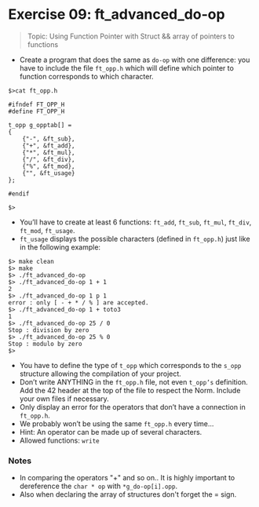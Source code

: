 # Exercise 09: ft_advanced_do-op

> Topic: Using Function Pointer with Struct && array of pointers to functions

- Create a program that does the same as `do-op` with one difference: you have to include the file `ft_opp.h` which will define which pointer to function corresponds to which character.

```
$>cat ft_opp.h

#ifndef FT_OPP_H
#define FT_OPP_H

t_opp g_opptab[] =
{
	{"-", &ft_sub},
	{"+", &ft_add},
	{"*", &ft_mul},
	{"/", &ft_div},
	{"%", &ft_mod},
	{"", &ft_usage}
};

#endif

$>
```

- You’ll have to create at least 6 functions: `ft_add`, `ft_sub`, `ft_mul`, `ft_div`, `ft_mod`, `ft_usage`.
- `ft_usage` displays the possible characters (defined in `ft_opp.h`) just like in the following example:

```
$> make clean
$> make
$> ./ft_advanced_do-op
$> ./ft_advanced_do-op 1 + 1
2
$> ./ft_advanced_do-op 1 p 1
error : only [ - + * / % ] are accepted.
$> ./ft_advanced_do-op 1 + toto3
1
$> ./ft_advanced_do-op 25 / 0
Stop : division by zero
$> ./ft_advanced_do-op 25 % 0
Stop : modulo by zero
$>
```

- You have to define the type of `t_opp` which corresponds to the `s_opp` structure allowing the compilation of your project.
- Don’t write ANYTHING in the `ft_opp.h` file, not even `t_opp’s` definition. Add the 42 header at the top of the file to respect the Norm. Include your own files if necessary.
- Only display an error for the operators that don’t have a connection in `ft_opp.h`.
- We probably won’t be using the same `ft_opp.h` every time...
- Hint: An operator can be made up of several characters.
- Allowed functions: `write`

### Notes

- In comparing the operators "+" and so on.. It is highly important to dereference the `char * op` with `*g_do-op[i].opp`.
- Also when declaring the array of structures don't forget the = sign.
